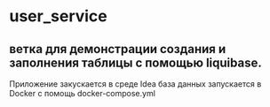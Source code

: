 # user_service
## ветка для демонстрации создания и заполнения таблицы с помощью liquibase.
Приложение закускается в среде Idea база данных запускается в Docker с помощь docker-compose.yml
